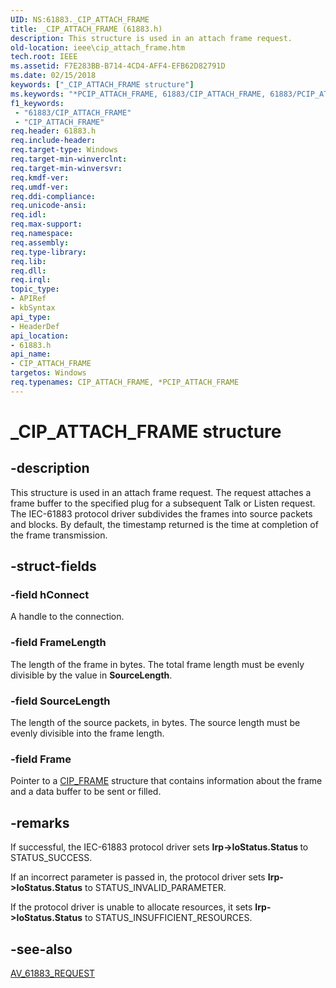 ```yaml
---
UID: NS:61883._CIP_ATTACH_FRAME
title: _CIP_ATTACH_FRAME (61883.h)
description: This structure is used in an attach frame request.
old-location: ieee\cip_attach_frame.htm
tech.root: IEEE
ms.assetid: F7E283BB-B714-4CD4-AFF4-EFB62D82791D
ms.date: 02/15/2018
keywords: ["_CIP_ATTACH_FRAME structure"]
ms.keywords: "*PCIP_ATTACH_FRAME, 61883/CIP_ATTACH_FRAME, 61883/PCIP_ATTACH_FRAME, CIP_ATTACH_FRAME, CIP_ATTACH_FRAME structure [Buses], IEEE.cip_attach_frame, PCIP_ATTACH_FRAME, PCIP_ATTACH_FRAME structure pointer [Buses], _CIP_ATTACH_FRAME"
f1_keywords:
 - "61883/CIP_ATTACH_FRAME"
 - "CIP_ATTACH_FRAME"
req.header: 61883.h
req.include-header: 
req.target-type: Windows
req.target-min-winverclnt: 
req.target-min-winversvr: 
req.kmdf-ver: 
req.umdf-ver: 
req.ddi-compliance: 
req.unicode-ansi: 
req.idl: 
req.max-support: 
req.namespace: 
req.assembly: 
req.type-library: 
req.lib: 
req.dll: 
req.irql: 
topic_type:
- APIRef
- kbSyntax
api_type:
- HeaderDef
api_location:
- 61883.h
api_name:
- CIP_ATTACH_FRAME
targetos: Windows
req.typenames: CIP_ATTACH_FRAME, *PCIP_ATTACH_FRAME
---
```


# _CIP_ATTACH_FRAME structure


## -description


This structure is used in an attach frame request. The  request attaches a frame buffer to the specified plug for a subsequent Talk or Listen request. The IEC-61883 protocol driver subdivides the frames into source packets and blocks. By default, the timestamp returned is the time at completion of the frame transmission. 


## -struct-fields




### -field hConnect

A handle to the connection.


### -field FrameLength

The length of the frame in bytes. The total frame length must be evenly divisible by the value in <b>SourceLength</b>.


### -field SourceLength

The length of the source packets, in bytes. The source length must be evenly divisible into the frame length.


### -field Frame

Pointer to a <a href="https://docs.microsoft.com/windows-hardware/drivers/ddi/61883/ns-61883-_cip_frame">CIP_FRAME</a> structure that contains information about the frame and a data buffer to be sent or filled.


## -remarks



If successful, the IEC-61883 protocol driver sets <b>Irp->IoStatus.Status </b>to STATUS_SUCCESS. 

If an incorrect parameter is passed in, the protocol driver sets <b>Irp->IoStatus.Status</b> to STATUS_INVALID_PARAMETER.

If the protocol driver is unable to allocate resources, it sets <b>Irp->IoStatus.Status</b> to STATUS_INSUFFICIENT_RESOURCES.




## -see-also




<a href="https://docs.microsoft.com/windows-hardware/drivers/ddi/61883/ns-61883-_av_61883_request">AV_61883_REQUEST</a>
 

 

